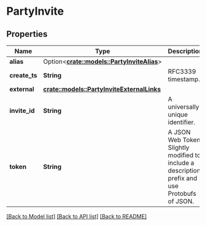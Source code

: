 # PartyInvite

## Properties

Name | Type | Description | Notes
------------ | ------------- | ------------- | -------------
**alias** | Option<[**crate::models::PartyInviteAlias**](PartyInviteAlias.md)> |  | [optional]
**create_ts** | **String** | RFC3339 timestamp. | 
**external** | [**crate::models::PartyInviteExternalLinks**](PartyInviteExternalLinks.md) |  | 
**invite_id** | **String** | A universally unique identifier. | 
**token** | **String** | A JSON Web Token. Slightly modified to include a description prefix and use Protobufs of JSON. | 

[[Back to Model list]](../README.md#documentation-for-models) [[Back to API list]](../README.md#documentation-for-api-endpoints) [[Back to README]](../README.md)


